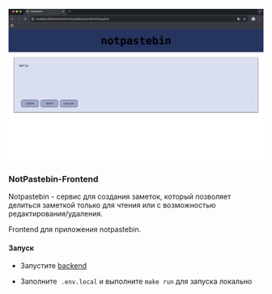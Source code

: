 ![Main page](https://github.com/mayye4ka/notpastebin-frontend/raw/master/imgs/admin.png)

### NotPastebin-Frontend

Notpastebin - cервис для создания заметок, который позволяет делиться заметкой только для чтения или с возможностью редактирования/удаления.

Frontend для приложения notpastebin. 

#### Запуск

* Запустите [backend](https://github.com/mayye4ka/notpastebin)

* Заполните  `.env.local` и выполните `make run` для запуска локально
